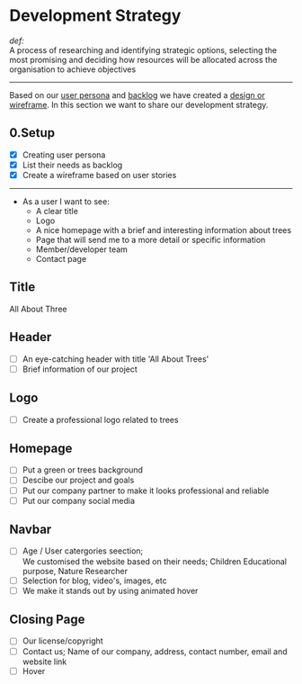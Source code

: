 # Development Strategy

_def:_ </br> A process of researching and identifying strategic options,
selecting the most promising and deciding how resources will be allocated across
the organisation to achieve objectives

---

Based on our
[user persona](https://github.com/HYF-Class20/agile-development-group2-all-about-trees/blob/master/planning/user-personas.md)
and
[backlog](https://github.com/HYF-Class20/agile-development-group2-all-about-trees/blob/master/planning/backlog.md)
we have created a
[design or wireframe](https://github.com/HYF-Class20/agile-development-group2-all-about-trees/blob/master/planning/design.md).
In this section we want to share our development strategy.

## 0.Setup

- [x] Creating user persona
- [x] List their needs as backlog
- [x] Create a wireframe based on user stories

---

- As a user I want to see:
  - A clear title
  - Logo
  - A nice homepage with a brief and interesting information about trees
  - Page that will send me to a more detail or specific information
  - Member/developer team
  - Contact page

## Title

All About Three

## Header

- [ ] An eye-catching header with title 'All About Trees'
- [ ] Brief information of our project

## Logo

- [ ] Create a professional logo related to trees

## Homepage

- [ ] Put a green or trees background
- [ ] Descibe our project and goals
- [ ] Put our company partner to make it looks professional and reliable
- [ ] Put our company social media

## Navbar

- [ ] Age / User catergories seection; </br> We customised the website based on
      their needs; Children Educational purpose, Nature Researcher
- [ ] Selection for blog, video's, images, etc
- [ ] We make it stands out by using animated hover

## Closing Page

- [ ] Our license/copyright
- [ ] Contact us; Name of our company, address, contact number, email and
      website link
- [ ] Hover
